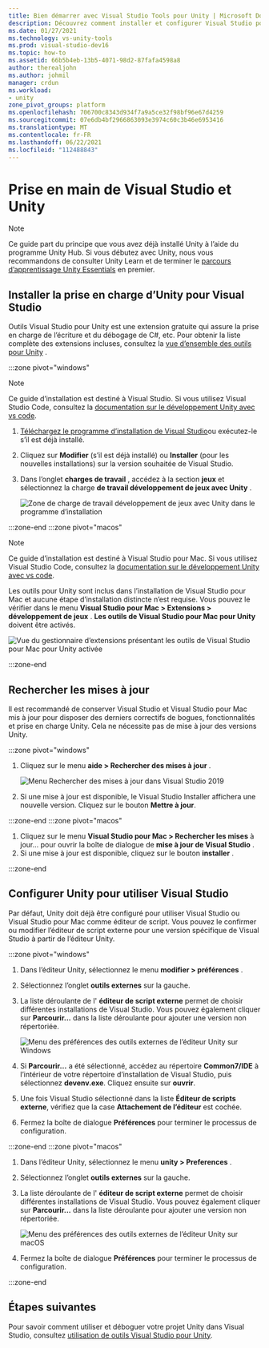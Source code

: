 ```yaml
---
title: Bien démarrer avec Visual Studio Tools pour Unity | Microsoft Docs
description: Découvrez comment installer et configurer Visual Studio pour le développement Unity.
ms.date: 01/27/2021
ms.technology: vs-unity-tools
ms.prod: visual-studio-dev16
ms.topic: how-to
ms.assetid: 66b5b4eb-13b5-4071-98d2-87fafa4598a8
author: therealjohn
ms.author: johmil
manager: crdun
ms.workload:
- unity
zone_pivot_groups: platform
ms.openlocfilehash: 706700c8343d934f7a9a5ce32f98bf96e67d4259
ms.sourcegitcommit: 07e6db4bf2966863093e3974c60c3b46e6953416
ms.translationtype: MT
ms.contentlocale: fr-FR
ms.lasthandoff: 06/22/2021
ms.locfileid: "112488843"
---
```

# <a name="get-started-with-visual-studio-and-unity"></a>Prise en main de Visual Studio et Unity

> [!NOTE]
> Ce guide part du principe que vous avez déjà installé Unity à l’aide du programme Unity Hub. Si vous débutez avec Unity, nous vous recommandons de consulter Unity Learn et de terminer le [parcours d’apprentissage Unity Essentials](https://learn.unity.com/pathway/unity-essentials) en premier.

## <a name="install-unity-support-for-visual-studio"></a>Installer la prise en charge d’Unity pour Visual Studio

Outils Visual Studio pour Unity est une extension gratuite qui assure la prise en charge de l’écriture et du débogage de C#, etc. Pour obtenir la liste complète des extensions incluses, consultez la [vue d’ensemble des outils pour Unity](./visual-studio-tools-for-unity.md) .

:::zone pivot="windows"

> [!NOTE]
> Ce guide d’installation est destiné à Visual Studio. Si vous utilisez Visual Studio Code, consultez la [documentation sur le développement Unity avec vs code](https://code.visualstudio.com/docs/other/unity).

1. [Téléchargez le programme d’installation de Visual Studio](/visualstudio/install/install-visual-studio.md)ou exécutez-le s’il est déjà installé.
2. Cliquez sur **Modifier** (s’il est déjà installé) ou **Installer** (pour les nouvelles installations) sur la version souhaitée de Visual Studio.
3. Dans l’onglet **charges de travail** , accédez à la section **jeux** et sélectionnez la charge **de travail développement de jeux avec Unity** .

    ![Zone de charge de travail développement de jeux avec Unity dans le programme d’installation](../media/vs/unity-workload.png)

:::zone-end
:::zone pivot="macos"

> [!NOTE]
> Ce guide d’installation est destiné à Visual Studio pour Mac. Si vous utilisez Visual Studio Code, consultez la [documentation sur le développement Unity avec vs code](https://code.visualstudio.com/docs/other/unity).

Les outils pour Unity sont inclus dans l’installation de Visual Studio pour Mac et aucune étape d’installation distincte n’est requise. Vous pouvez le vérifier dans le menu **Visual Studio pour Mac > Extensions > développement de jeux** . **Les outils de Visual Studio pour Mac pour Unity** doivent être activés.

![Vue du gestionnaire d’extensions présentant les outils de Visual Studio pour Mac pour Unity activée](../media/vsm/unity-workload.png)

:::zone-end

## <a name="check-for-updates"></a>Rechercher les mises à jour

Il est recommandé de conserver Visual Studio et Visual Studio pour Mac mis à jour pour disposer des derniers correctifs de bogues, fonctionnalités et prise en charge Unity. Cela ne nécessite pas de mise à jour des versions Unity.

:::zone pivot="windows"

1. Cliquez sur le menu **aide > Rechercher des mises à jour** .

    ![Menu Rechercher des mises à jour dans Visual Studio 2019](../media/vs/check-for-updates.png)

2. Si une mise à jour est disponible, le Visual Studio Installer affichera une nouvelle version. Cliquez sur le bouton **Mettre à jour**.

:::zone-end
:::zone pivot="macos"

1. Cliquez sur le menu **Visual Studio pour Mac > Rechercher les mises** à jour... pour ouvrir la boîte de dialogue de **mise à jour de Visual Studio** .
2. Si une mise à jour est disponible, cliquez sur le bouton **installer** .

:::zone-end

## <a name="configure-unity-to-use-visual-studio"></a>Configurer Unity pour utiliser Visual Studio

Par défaut, Unity doit déjà être configuré pour utiliser Visual Studio ou Visual Studio pour Mac comme éditeur de script. Vous pouvez le confirmer ou modifier l’éditeur de script externe pour une version spécifique de Visual Studio à partir de l’éditeur Unity.

:::zone pivot="windows"

1. Dans l’éditeur Unity, sélectionnez le menu **modifier > préférences** .
2. Sélectionnez l’onglet **outils externes** sur la gauche.
3. La liste déroulante de l' **éditeur de script externe** permet de choisir différentes installations de Visual Studio. Vous pouvez également cliquer sur **Parcourir...** dans la liste déroulante pour ajouter une version non répertoriée.

    ![Menu des préférences des outils externes de l’éditeur Unity sur Windows](../media/vs/preferences-external-tools.png)

4. Si **Parcourir…** a été sélectionné, accédez au répertoire **Common7/IDE** à l’intérieur de votre répertoire d’installation de Visual Studio, puis sélectionnez **devenv.exe**. Cliquez ensuite sur **ouvrir**.
5. Une fois Visual Studio sélectionné dans la liste **Éditeur de scripts externe**, vérifiez que la case **Attachement de l’éditeur** est cochée.
6. Fermez la boîte de dialogue **Préférences** pour terminer le processus de configuration.

:::zone-end
:::zone pivot="macos"

1. Dans l’éditeur Unity, sélectionnez le menu **unity > Preferences** .
2. Sélectionnez l’onglet **outils externes** sur la gauche.
3. La liste déroulante de l' **éditeur de script externe** permet de choisir différentes installations de Visual Studio. Vous pouvez également cliquer sur **Parcourir...** dans la liste déroulante pour ajouter une version non répertoriée.

    ![Menu des préférences des outils externes de l’éditeur Unity sur macOS](../media/vsm/preferences-external-tools.png)

4. Fermez la boîte de dialogue **Préférences** pour terminer le processus de configuration.

:::zone-end

## <a name="next-steps"></a>Étapes suivantes

 Pour savoir comment utiliser et déboguer votre projet Unity dans Visual Studio, consultez [utilisation de outils Visual Studio pour Unity](using-visual-studio-tools-for-unity.md).
